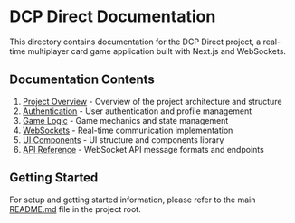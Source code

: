 # DCP Direct Documentation

This directory contains documentation for the DCP Direct project, a real-time multiplayer card game application built with Next.js and WebSockets.

## Documentation Contents

1. [Project Overview](./project-overview.md) - Overview of the project architecture and structure
2. [Authentication](./authentication.md) - User authentication and profile management
3. [Game Logic](./game-logic.md) - Game mechanics and state management
4. [WebSockets](./websockets.md) - Real-time communication implementation
5. [UI Components](./ui-components.md) - UI structure and components library
6. [API Reference](./api-reference.md) - WebSocket API message formats and endpoints

## Getting Started

For setup and getting started information, please refer to the main [README.md](../README.md) file in the project root.